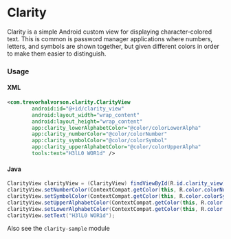 # Clarity

Clarity is a simple Android custom view for displaying character-colored text.
This is common is password manager applications where numbers, letters, and symbols are shown together,
but given different colors in order to make them easier to distinguish.

### Usage

#### XML

```xml
<com.trevorhalvorson.clarity.ClarityView
        android:id="@+id/clarity_view"
        android:layout_width="wrap_content"
        android:layout_height="wrap_content"
        app:clarity_lowerAlphabetColor="@color/colorLowerAlpha"
        app:clarity_numberColor="@color/colorNumber"
        app:clarity_symbolColor="@color/colorSymbol"
        app:clarity_upperAlphabetColor="@color/colorUpperAlpha"
        tools:text="H3lL0 WOR1d" />
```

#### Java

```java
ClarityView clarityView = (ClarityView) findViewById(R.id.clarity_view);
clarityView.setNumberColor(ContextCompat.getColor(this, R.color.colorNumber));
clarityView.setSymbolColor(ContextCompat.getColor(this, R.color.colorSymbol));
clarityView.setUpperAlphabetColor(ContextCompat.getColor(this, R.color.colorUpperAlpha));
clarityView.setLowerAlphabetColor(ContextCompat.getColor(this, R.color.colorLowerAlpha));
clarityView.setText("H3lL0 WOR1d");
```

Also see the `clarity-sample` module
